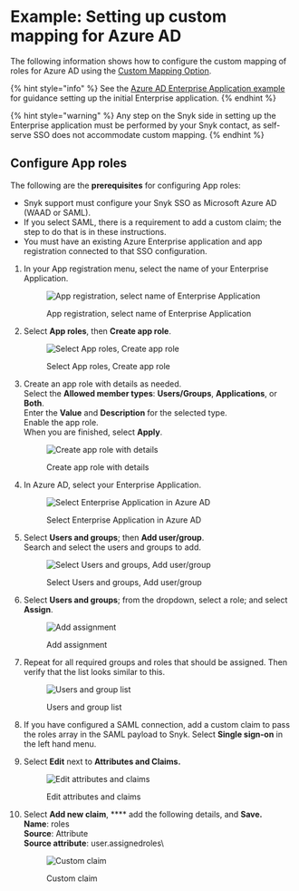 # Example: Setting up custom mapping for Azure AD

The following information shows how to configure the custom mapping of roles for Azure AD using the [Custom Mapping Option](./).

{% hint style="info" %}
See the [Azure AD Enterprise Application example](../self-serve-single-sign-on-sso/example-azure-ad-enterprise-application.md) for guidance setting up the initial Enterprise application.
{% endhint %}

{% hint style="warning" %}
Any step on the Snyk side in setting up the Enterprise application must be performed by your Snyk contact, as self-serve SSO does not accommodate custom mapping.
{% endhint %}

## Configure App roles

The following are the **prerequisites** for configuring App roles:

* Snyk support must configure your Snyk SSO as Microsoft Azure AD (WAAD or SAML).
* If you select SAML, there is a requirement to add a custom claim; the step to do that is in these instructions.
* You must have an existing Azure Enterprise application and app registration connected to that SSO configuration.

1.  In your App registration menu, select the name of your Enterprise Application.

    <figure><img src="../../../.gitbook/assets/image (113).png" alt="App registration, select name of Enterprise Application"><figcaption><p>App registration, select name of Enterprise Application</p></figcaption></figure>
2.  Select **App roles**, then **Create app role**.

    <figure><img src="../../../.gitbook/assets/image (1) (1) (2) (1).png" alt="Select App roles, Create app role"><figcaption><p>Select App roles, Create app role</p></figcaption></figure>
3.  Create an app role with details as needed.\
    Select the **Allowed member types**: **Users/Groups**, **Applications**, or **Both**.\
    Enter the **Value** and **Description** for the selected type.\
    Enable the app role.\
    When you are finished, select **Apply**.

    <figure><img src="../../../.gitbook/assets/image (2) (2).png" alt="Create app role with details"><figcaption><p>Create app role with details</p></figcaption></figure>
4.  In Azure AD, select your Enterprise Application.

    <figure><img src="../../../.gitbook/assets/image (3) (2) (1) (1) (1) (1) (1) (1) (1) (1).png" alt="Select Enterprise Application in Azure AD"><figcaption><p>Select Enterprise Application in Azure AD</p></figcaption></figure>
5.  Select **Users and groups**; then **Add user/group**.\
    Search and select the users and groups to add.

    <figure><img src="../../../.gitbook/assets/image (4) (3).png" alt="Select Users and groups, Add user/group"><figcaption><p>Select Users and groups, Add user/group</p></figcaption></figure>
6.  Select **Users and groups**; from the dropdown, select a role; and select **Assign**.

    <figure><img src="../../../.gitbook/assets/image (5) (1) (1).png" alt="Add assignment"><figcaption><p>Add assignment</p></figcaption></figure>
7.  Repeat for all required groups and roles that should be assigned. Then verify that the list looks similar to this.

    <figure><img src="../../../.gitbook/assets/image (6) (1).png" alt="Users and group list"><figcaption><p>Users and group list</p></figcaption></figure>
8. If you have configured a SAML connection, add a custom claim to pass the roles array in the SAML payload to Snyk. Select **Single sign-on** in the left hand menu.
9.  Select **Edit** next to **Attributes and Claims.**

    <figure><img src="../../../.gitbook/assets/Screenshot 2023-03-10 at 3.19.31 PM.png" alt="Edit attributes and claims"><figcaption><p>Edit attributes and claims</p></figcaption></figure>
10. Select **Add new claim**, \*\*\*\* add the following details, and **Save.**\
    **Name**: roles\
    **Source**: Attribute\
    **Source attribute**: user.assignedroles\\

    <figure><img src="../../../.gitbook/assets/Screenshot 2023-03-10 at 2.55.05 PM.png" alt="Custom claim"><figcaption><p>Custom claim</p></figcaption></figure>
